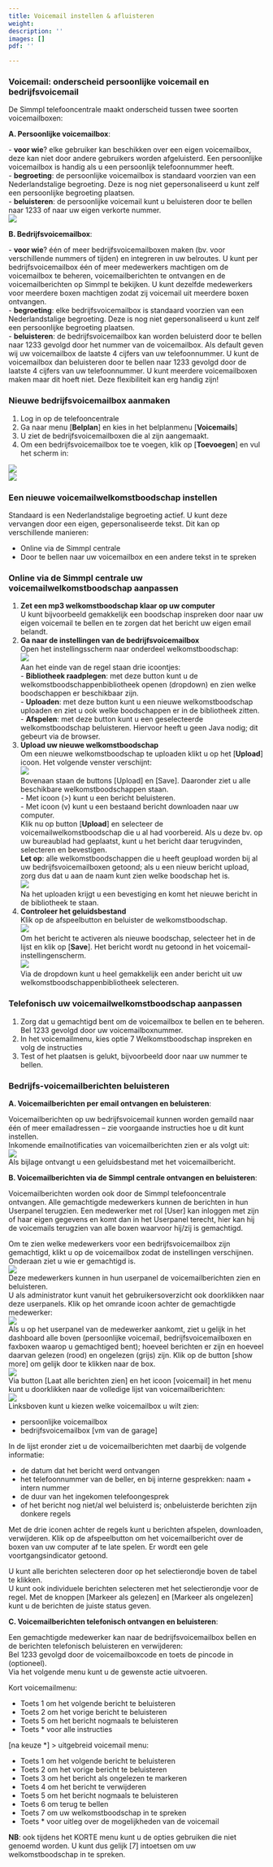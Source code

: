 ```yaml
---
title: Voicemail instellen & afluisteren
weight: 
description: ''
images: []
pdf: ''

---
```

<h3>Voicemail: onderscheid persoonlijke voicemail en bedrijfsvoicemail</h3>

De Simmpl telefooncentrale maakt onderscheid tussen twee soorten voicemailboxen:

**A. Persoonlijke voicemailbox**:

\- **voor wie**? elke gebruiker kan beschikken over een eigen voicemailbox, deze kan niet door andere gebruikers worden afgeluisterd. Een persoonlijke voicemailbox is handig als u een persoonlijk telefoonnummer heeft.  
\- **begroeting**: de persoonlijke voicemailbox is standaard voorzien van een Nederlandstalige begroeting. Deze is nog niet gepersonaliseerd u kunt zelf een persoonlijke begroeting plaatsen.  
\- **beluisteren**: de persoonlijke voicemail kunt u beluisteren door te bellen naar 1233 of naar uw eigen verkorte nummer.  
![](https://res.cloudinary.com/callvoip/image/upload/v1565336860/voicemail-1_rzggql.png)

**B. Bedrijfsvoicemailbox**:

\- **voor wie**? één of meer bedrijfsvoicemailboxen maken (bv. voor verschillende nummers of tijden) en integreren in uw belroutes. U kunt per bedrijfsvoicemailbox één of meer medewerkers machtigen om de voicemailbox te beheren, voicemailberichten te ontvangen en de voicemailberichten op Simmpl te bekijken. U kunt dezelfde medewerkers voor meerdere boxen machtigen zodat zij voicemail uit meerdere boxen ontvangen.  
\- **begroeting**: elke bedrijfsvoicemailbox is standaard voorzien van een Nederlandstalige begroeting. Deze is nog niet gepersonaliseerd u kunt zelf een persoonlijke begroeting plaatsen.  
\- **beluisteren**: de bedrijfsvoicemailbox kan worden beluisterd door te bellen naar 1233 gevolgd door het nummer van de voicemailbox. Als default geven wij uw voicemailbox de laatste 4 cijfers van uw telefoonnummer. U kunt de voicemailbox dan beluisteren door te bellen naar 1233 gevolgd door de laatste 4 cijfers van uw telefoonnummer. U kunt meerdere voicemailboxen maken maar dit hoeft niet. Deze flexibiliteit kan erg handig zijn!

<h3>Nieuwe bedrijfsvoicemailbox aanmaken</h3>

1. Log in op de telefooncentrale
2. Ga naar menu \[**Belplan**\] en kies in het belplanmenu \[**Voicemails**\]
3. U ziet de bedrijfsvoicemailboxen die al zijn aangemaakt.
4. Om een bedrijfsvoicemailbox toe te voegen, klik op \[**Toevoegen**\] en vul het scherm in:

![](https://res.cloudinary.com/callvoip/image/upload/v1565337184/voicemail-2_dbaqr4.png)  
![](https://res.cloudinary.com/callvoip/image/upload/v1565337205/voicemail-3_b8mq94.png)

<h3>Een nieuwe voicemailwelkomstboodschap instellen</h3>

Standaard is een Nederlandstalige begroeting actief. U kunt deze vervangen door een eigen, gepersonaliseerde tekst. Dit kan op verschillende manieren:

* Online via de Simmpl centrale
* Door te bellen naar uw voicemailbox en een andere tekst in te spreken

<h3>Online via de Simmpl centrale uw voicemailwelkomstboodschap aanpassen</h3>

1. **Zet een mp3 welkomstboodschap klaar op uw computer**  
   U kunt bijvoorbeeld gemakkelijk een boodschap inspreken door naar uw eigen voicemail te bellen en te zorgen dat het bericht uw eigen email belandt.
2. **Ga naar de instellingen van de bedrijfsvoicemailbox**  
   Open het instellingsscherm naar onderdeel welkomstboodschap:  
   ![](https://res.cloudinary.com/callvoip/image/upload/v1565337411/voicemail-4_ztvrja.png)  
   Aan het einde van de regel staan drie icoontjes:  
   \- **Bibliotheek raadplegen**: met deze button kunt u de welkomstboodschappenbibliotheek openen (dropdown) en zien welke boodschappen er beschikbaar zijn.  
   \- **Uploaden**: met deze button kunt u een nieuwe welkomstboodschap uploaden en ziet u ook welke boodschappen er in de bibliotheek zitten.  
   \- **Afspelen**: met deze button kunt u een geselecteerde welkomstboodschap beluisteren. Hiervoor heeft u geen Java nodig; dit gebeurt via de browser.
3. **Upload uw nieuwe welkomstboodschap**  
   Om een nieuwe welkomstboodschap te uploaden klikt u op het \[**Upload**\] icoon. Het volgende venster verschijnt:  
   ![](https://res.cloudinary.com/callvoip/image/upload/v1565337586/voicemail-5_fzuagl.png)  
   Bovenaan staan de buttons \[Upload\] en \[Save\]. Daaronder ziet u alle beschikbare welkomstboodschappen staan.  
   \- Met icoon (>) kunt u een bericht beluisteren.  
   \- Met icoon (v) kunt u een bestaand bericht downloaden naar uw computer.  
   Klik nu op button \[**Upload**\] en selecteer de voicemailwelkomstboodschap die u al had voorbereid. Als u deze bv. op uw bureaublad had geplaatst, kunt u het bericht daar terugvinden, selecteren en bevestigen.  
   **Let op**: alle welkomstboodschappen die u heeft geupload worden bij al uw bedrijfsvoicemailboxen getoond; als u een nieuw bericht upload, zorg dus dat u aan de naam kunt zien welke boodschap het is.  
   ![](https://res.cloudinary.com/callvoip/image/upload/v1565337759/voicemail-6_cwakca.png)  
   Na het uploaden krijgt u een bevestiging en komt het nieuwe bericht in de bibliotheek te staan.
4. **Controleer het geluidsbestand**  
   Klik op de afspeelbutton en beluister de welkomstboodschap.  
   ![](https://res.cloudinary.com/callvoip/image/upload/v1565337860/voicemail-7_egpxsd.png)  
   Om het bericht te activeren als nieuwe boodschap, selecteer het in de lijst en klik op \[**Save**\]. Het bericht wordt nu getoond in het voicemail-instellingenscherm.  
   ![](https://res.cloudinary.com/callvoip/image/upload/v1565337922/voicemail-8_wxiief.png)  
   Via de dropdown kunt u heel gemakkelijk een ander bericht uit uw welkomstboodschappenbibliotheek selecteren.

<h3>Telefonisch uw voicemailwelkomstboodschap aanpassen</h3>

1. Zorg dat u gemachtigd bent om de voicemailbox te bellen en te beheren. Bel 1233 gevolgd door uw voicemailboxnummer.
2. In het voicemailmenu, kies optie 7 Welkomstboodschap inspreken en volg de instructies
3. Test of het plaatsen is gelukt, bijvoorbeeld door naar uw nummer te bellen.

<h3>Bedrijfs-voicemailberichten beluisteren</h3>

**A. Voicemailberichten per email ontvangen en beluisteren**:

Voicemailberichten op uw bedrijfsvoicemail kunnen worden gemaild naar één of meer emailadressen – zie voorgaande instructies hoe u dit kunt instellen.  
Inkomende emailnotificaties van voicemailberichten zien er als volgt uit:  
![](https://res.cloudinary.com/callvoip/image/upload/v1565338159/voicemail-9_iuaira.png)  
Als bijlage ontvangt u een geluidsbestand met het voicemailbericht.

**B. Voicemailberichten via de Simmpl centrale ontvangen en beluisteren**:

Voicemailberichten worden ook door de Simmpl telefooncentrale ontvangen. Alle gemachtigde medewerkers kunnen de berichten in hun Userpanel terugzien. Een medewerker met rol \[User\] kan inloggen met zijn of haar eigen gegevens en komt dan in het Userpanel terecht, hier kan hij de voicemails terugzien van alle boxen waarvoor hij/zij is gemachtigd.

Om te zien welke medewerkers voor een bedrijfsvoicemailbox zijn gemachtigd, klikt u op de voicemailbox zodat de instellingen verschijnen. Onderaan ziet u wie er gemachtigd is.  
![](https://res.cloudinary.com/callvoip/image/upload/v1565338275/voicemail-10_zwsrbp.png)  
Deze medewerkers kunnen in hun userpanel de voicemailberichten zien en beluisteren.  
U als administrator kunt vanuit het gebruikersoverzicht ook doorklikken naar deze userpanels. Klik op het omrande icoon achter de gemachtigde medewerker:  
![](https://res.cloudinary.com/callvoip/image/upload/v1565338341/voicemail-11_ex6fhd.png)  
Als u op het userpanel van de medewerker aankomt, ziet u gelijk in het dashboard alle boven (persoonlijke voicemail, bedrijfsvoicemailboxen en faxboxen waarop u gemachtiged bent); hoeveel berichten er zijn en hoeveel daarvan gelezen (rood) en ongelezen (grijs) zijn. Klik op de button \[show more\] om gelijk door te klikken naar de box.  
![](https://res.cloudinary.com/callvoip/image/upload/v1565338418/voicemail-12_dlmxt6.png)  
Via button \[Laat alle berichten zien\] en het icoon \[voicemail\] in het menu kunt u doorklikken naar de volledige lijst van voicemailberichten:  
![](https://res.cloudinary.com/callvoip/image/upload/v1565338485/voicemail-13_dabfvd.png)  
Linksboven kunt u kiezen welke voicemailbox u wilt zien:

* persoonlijke voicemailbox
* bedrijfsvoicemailbox \[vm van de garage\]

In de lijst eronder ziet u de voicemailberichten met daarbij de volgende informatie:

* de datum dat het bericht werd ontvangen
* het telefoonnummer van de beller, en bij interne gesprekken: naam + intern nummer
* de duur van het ingekomen telefoongesprek
* of het bericht nog niet/al wel beluisterd is; onbeluisterde berichten zijn donkere regels

Met de drie iconen achter de regels kunt u berichten afspelen, downloaden, verwijderen. Klik op de afspeelbutton om het voicemailbericht over de boxen van uw computer af te late spelen. Er wordt een gele voortgangsindicator getoond.

U kunt alle berichten selecteren door op het selectierondje boven de tabel te klikken.  
U kunt ook individuele berichten selecteren met het selectierondje voor de regel. Met de knoppen \[Markeer als gelezen\] en \[Markeer als ongelezen\] kunt u de berichten de juiste status geven.

**C. Voicemailberichten telefonisch ontvangen en beluisteren**:

Een gemachtigde medewerker kan naar de bedrijfsvoicemailbox bellen en de berichten telefonisch beluisteren en verwijderen:  
Bel 1233 gevolgd door de voicemailboxcode en toets de pincode in (optioneel).  
Via het volgende menu kunt u de gewenste actie uitvoeren.

Kort voicemailmenu:

* Toets 1 om het volgende bericht te beluisteren
* Toets 2 om het vorige bericht te beluisteren
* Toets 5 om het bericht nogmaals te beluisteren
* Toets * voor alle instructies

\[na keuze *\] > uitgebreid voicemail menu:

* Toets 1 om het volgende bericht te beluisteren
* Toets 2 om het vorige bericht te beluisteren
* Toets 3 om het bericht als ongelezen te markeren
* Toets 4 om het bericht te verwijderen
* Toets 5 om het bericht nogmaals te beluisteren
* Toets 6 om terug te bellen
* Toets 7 om uw welkomstboodschap in te spreken
* Toets * voor uitleg over de mogelijkheden van de voicemail

**NB**: ook tijdens het KORTE menu kunt u de opties gebruiken die niet genoemd worden. U kunt dus gelijk \[7\] intoetsen om uw welkomstboodschap in te spreken.